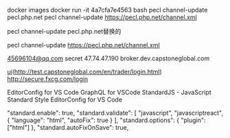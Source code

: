 
docker images
docker run -it 4a7cfa7e4563 bash
pecl channel-update pecl.php.net
pecl channel-update https://pecl.php.net/channel.xml


pecl channel-update pecl.php.net替换的

pecl channel-update  https://pecl.php.net/channel.xml

45696104@qq.com secret
47.74.47.190  broker.dev.capstoneglobal.com

[ui](http://test.capstoneglobal.com/trader/login.html)(http://test.capstoneglobal.com/en/trader/login.html)
http://secure.fxcg.com/login 

EditorConfig for VS Code
GraphQL for VSCode
StandardJS - JavaScript Standard Style
EditorConfig for VS Code

"standard.enable": true,
    "standard.validate": [
      "javascript",
      "javascriptreact",
      {
        "language": "html",
        "autoFix": true
      }
    ],
    "standard.options": {
      "plugin": ["html"]
    },
    "standard.autoFixOnSave": true,